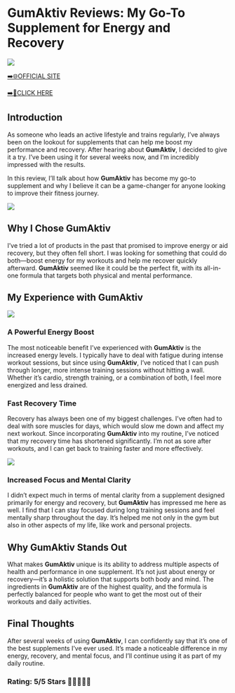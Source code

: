 # **GumAktiv Reviews**: My Go-To Supplement for Energy and Recovery

[![](https://static.vecteezy.com/system/resources/thumbnails/019/896/014/small/buy-now-gradient-button-with-cart-symbol-buy-now-illustration-png.png)](https://edetoop.top/lander/sugarpreland-1/gumaktiv.html) 

[➡️🌐OFFICIAL SITE](https://edetoop.top/lander/sugarpreland-1/gumaktiv.html) 

[➡️🔗CLICK HERE](https://edetoop.top/lander/sugarpreland-1/gumaktiv.html) 


## Introduction

As someone who leads an active lifestyle and trains regularly, I’ve always been on the lookout for supplements that can help me boost my performance and recovery. After hearing about **GumAktiv**, I decided to give it a try. I’ve been using it for several weeks now, and I’m incredibly impressed with the results.

In this review, I’ll talk about how **GumAktiv** has become my go-to supplement and why I believe it can be a game-changer for anyone looking to improve their fitness journey.

[![](https://wallpapers.com/images/hd/red-order-now-button-udg4jcj4arvn8b0n-2.png)](https://edetoop.top/lander/sugarpreland-1/gumaktiv.html)  

## Why I Chose **GumAktiv**

I’ve tried a lot of products in the past that promised to improve energy or aid recovery, but they often fell short. I was looking for something that could do both—boost energy for my workouts and help me recover quickly afterward. **GumAktiv** seemed like it could be the perfect fit, with its all-in-one formula that targets both physical and mental performance.

## My Experience with **GumAktiv**

[![](https://static.vecteezy.com/system/resources/thumbnails/019/896/014/small/buy-now-gradient-button-with-cart-symbol-buy-now-illustration-png.png)](https://edetoop.top/lander/sugarpreland-1/gumaktiv.html)

### A Powerful Energy Boost

The most noticeable benefit I’ve experienced with **GumAktiv** is the increased energy levels. I typically have to deal with fatigue during intense workout sessions, but since using **GumAktiv**, I’ve noticed that I can push through longer, more intense training sessions without hitting a wall. Whether it’s cardio, strength training, or a combination of both, I feel more energized and less drained.

### Fast Recovery Time

Recovery has always been one of my biggest challenges. I’ve often had to deal with sore muscles for days, which would slow me down and affect my next workout. Since incorporating **GumAktiv** into my routine, I’ve noticed that my recovery time has shortened significantly. I’m not as sore after workouts, and I can get back to training faster and more effectively.

[![](https://wallpapers.com/images/hd/red-order-now-button-udg4jcj4arvn8b0n-2.png)](https://edetoop.top/lander/sugarpreland-1/gumaktiv.html)  

### Increased Focus and Mental Clarity

I didn’t expect much in terms of mental clarity from a supplement designed primarily for energy and recovery, but **GumAktiv** has impressed me here as well. I find that I can stay focused during long training sessions and feel mentally sharp throughout the day. It’s helped me not only in the gym but also in other aspects of my life, like work and personal projects.

## Why **GumAktiv** Stands Out

What makes **GumAktiv** unique is its ability to address multiple aspects of health and performance in one supplement. It’s not just about energy or recovery—it’s a holistic solution that supports both body and mind. The ingredients in **GumAktiv** are of the highest quality, and the formula is perfectly balanced for people who want to get the most out of their workouts and daily activities.

## Final Thoughts

After several weeks of using **GumAktiv**, I can confidently say that it’s one of the best supplements I’ve ever used. It’s made a noticeable difference in my energy, recovery, and mental focus, and I’ll continue using it as part of my daily routine.

### Rating: 5/5 Stars 🌟🌟🌟🌟🌟
